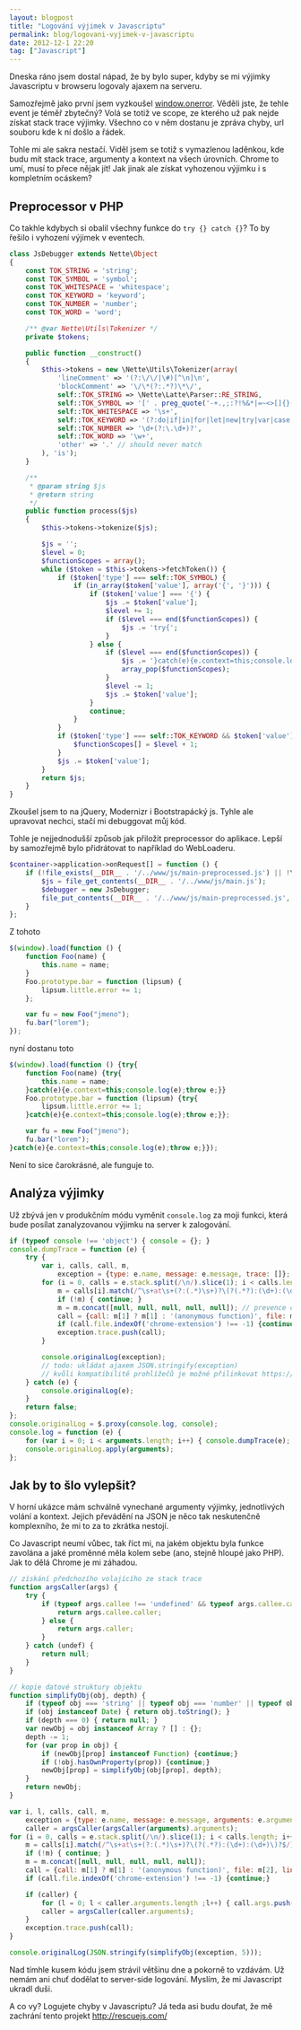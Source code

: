 ```yaml
---
layout: blogpost
title: "Logování výjimek v Javascriptu"
permalink: blog/logovani-vyjimek-v-javascriptu
date: 2012-12-1 22:20
tag: ["Javascript"]
---
```


Dneska ráno jsem dostal nápad, že by bylo super, kdyby se mi výjimky Javascriptu v browseru logovaly ajaxem na serveru.

Samozřejmě jako první jsem vyzkoušel [window.onerror](https://developer.mozilla.org/en-US/docs/DOM/window.onerror). Věděli jste, že tehle event je téměř zbytečný? Volá se totiž ve scope, ze kterého už pak nejde získat stack trace výjimky. Všechno co v něm dostanu je zpráva chyby, url souboru kde k ní došlo a řádek.

Tohle mi ale sakra nestačí. Viděl jsem se totiž s vymazlenou laděnkou, kde budu mít stack trace, argumenty a kontext na všech úrovních. Chrome to umí, musí to přece nějak jít! Jak jinak ale získat vyhozenou výjimku i s kompletním ocáskem?


## Preprocessor v PHP

Co takhle kdybych si obalil všechny funkce do `try {} catch {}`? To by řešilo i vyhození výjimek v eventech.

~~~ php
class JsDebugger extends Nette\Object
{
	const TOK_STRING = 'string';
	const TOK_SYMBOL = 'symbol';
	const TOK_WHITESPACE = 'whitespace';
	const TOK_KEYWORD = 'keyword';
	const TOK_NUMBER = 'number';
	const TOK_WORD = 'word';

	/** @var Nette\Utils\Tokenizer */
	private $tokens;

	public function __construct()
	{
		$this->tokens = new \Nette\Utils\Tokenizer(array(
			'lineComment' => '(?:\/\/|\#)[^\n]\n',
			'blockComment' => '\/\*(?:.*?)\*\/',
			self::TOK_STRING => \Nette\Latte\Parser::RE_STRING,
			self::TOK_SYMBOL => '[' . preg_quote('-+.,;:?!%&*|=~<>[]{}()^$#/\\', '~') . ']',
			self::TOK_WHITESPACE => '\s+',
			self::TOK_KEYWORD => '(?:do|if|in|for|let|new|try|var|case|else|enum|eval|false|null|this|true|void|with|break|catch|class|const|super|throw|while|yield|delete|export|import|public|return|static|switch|typeof|default|extends|finally|package|private|continue|debugger|function|arguments|interface|protected|implements|instanceof)',
			self::TOK_NUMBER => '\d+(?:\.\d+)?',
			self::TOK_WORD => '\w+',
			'other' => '.' // should never match
		), 'is');
	}

	/**
	 * @param string $js
	 * @return string
	 */
	public function process($js)
	{
		$this->tokens->tokenize($js);

		$js = '';
		$level = 0;
		$functionScopes = array();
		while ($token = $this->tokens->fetchToken()) {
			if ($token['type'] === self::TOK_SYMBOL) {
				if (in_array($token['value'], array('{', '}'))) {
					if ($token['value'] === '{') {
						$js .= $token['value'];
						$level += 1;
						if ($level === end($functionScopes)) {
							$js .= 'try{';
						}
					} else {
						if ($level === end($functionScopes)) {
							$js .= '}catch(e){e.context=this;console.log(e);throw e;}';
							array_pop($functionScopes);
						}
						$level -= 1;
						$js .= $token['value'];
					}
					continue;
				}
			}
			if ($token['type'] === self::TOK_KEYWORD && $token['value'] === 'function') {
				$functionScopes[] = $level + 1;
			}
			$js .= $token['value'];
		}
		return $js;
	}
}
~~~

Zkoušel jsem to na jQuery, Modernizr i Bootstrapácký js. Tyhle ale upravovat nechci, stačí mi debuggovat můj kód.

Tohle je nejjednodušší způsob jak přiložit preprocessor do aplikace. Lepší by samozřejmě bylo přidrátovat to například do WebLoaderu.

~~~ php
$container->application->onRequest[] = function () {
	if (!file_exists(__DIR__ . '/../www/js/main-preprocessed.js') || !\Nette\Diagnostics\Debugger::$productionMode) {
		$js = file_get_contents(__DIR__ . '/../www/js/main.js');
		$debugger = new JsDebugger;
		file_put_contents(__DIR__ . '/../www/js/main-preprocessed.js', $debugger->process($js));
	}
};
~~~

Z tohoto

~~~ js
$(window).load(function () {
	function Foo(name) {
		this.name = name;
	}
	Foo.prototype.bar = function (lipsum) {
		lipsum.little.error += 1;
	};

	var fu = new Foo("jmeno");
	fu.bar("lorem");
});
~~~

nyní dostanu toto

~~~ js
$(window).load(function () {try{
	function Foo(name) {try{
		this.name = name;
	}catch(e){e.context=this;console.log(e);throw e;}}
	Foo.prototype.bar = function (lipsum) {try{
		lipsum.little.error += 1;
	}catch(e){e.context=this;console.log(e);throw e;}};

	var fu = new Foo("jmeno");
	fu.bar("lorem");
}catch(e){e.context=this;console.log(e);throw e;}});
~~~

Není to sice čarokrásné, ale funguje to.


## Analýza výjimky

Už zbývá jen v produkčním módu vyměnit `console.log` za moji funkci, která bude posílat zanalyzovanou výjimku na server k zalogování.

~~~ js
if (typeof console !== 'object') { console = {}; }
console.dumpTrace = function (e) {
	try {
		var i, calls, call, m,
			exception = {type: e.name, message: e.message, trace: []};
		for (i = 0, calls = e.stack.split(/\n/).slice(1); i < calls.length; i++) {
			m = calls[i].match(/^\s+at\s+(?:(.*)\s+)?\(?(.*?):(\d+):(\d+)\)?$/);
			if (!m) { continue; }
			m = m.concat([null, null, null, null, null]); // prevence chybějících indexů
			call = {call: m[1] ? m[1] : '(anonymous function)', file: m[2], line: parseInt(m[3]), column: parseInt(m[4])};
			if (call.file.indexOf('chrome-extension') !== -1) {continue;}
			exception.trace.push(call);
		}

		console.originalLog(exception);
		// todo: ukládat ajaxem JSON.stringify(exception)
		// kvůli kompatibilitě prohlížečů je možné přilinkovat https://github.com/douglascrockford/JSON-js
	} catch (e) {
		console.originalLog(e);
	}
	return false;
};
console.originalLog = $.proxy(console.log, console);
console.log = function (e) {
	for (var i = 0; i < arguments.length; i++) { console.dumpTrace(e); }
	console.originalLog.apply(arguments);
};
~~~


## Jak by to šlo vylepšit?

V horní ukázce mám schválně vynechané argumenty výjimky, jednotlivých volání a kontext. Jejich převádění na JSON je něco tak neskutenčně komplexního, že mi to za to zkrátka nestojí.

Co Javascript neumí vůbec, tak říct mi, na jakém objektu byla funkce zavolána a jaké proměnné měla kolem sebe (ano, stejně hloupé jako PHP). Jak to dělá Chrome je mi záhadou.

~~~ js
// získání předchozího volajícího ze stack trace
function argsCaller(args) {
	try {
		if (typeof args.callee !== 'undefined' && typeof args.callee.caller !== 'undefined') {
			return args.callee.caller;
		} else {
			return args.caller;
		}
	} catch (undef) {
		return null;
	}
}

// kopie datové struktury objektu
function simplifyObj(obj, depth) {
	if (typeof obj === 'string' || typeof obj === 'number' || typeof obj === 'boolean') { return obj; }
	if (obj instanceof Date) { return obj.toString(); }
	if (depth === 0) { return null; }
	var newObj = obj instanceof Array ? [] : {};
	depth -= 1;
	for (var prop in obj) {
		if (newObj[prop] instanceof Function) {continue;}
		if (!obj.hasOwnProperty(prop)) {continue;}
		newObj[prop] = simplifyObj(obj[prop], depth);
	}
	return newObj;
}

var i, l, calls, call, m,
	exception = {type: e.name, message: e.message, arguments: e.arguments, trace: []};
	caller = argsCaller(argsCaller(arguments).arguments);
for (i = 0, calls = e.stack.split(/\n/).slice(1); i < calls.length; i++) {
	m = calls[i].match(/^\s+at\s+(?:(.*)\s+)?\(?(.*?):(\d+):(\d+)\)?$/);
	if (!m) { continue; }
	m = m.concat([null, null, null, null, null]);
	call = {call: m[1] ? m[1] : '(anonymous function)', file: m[2], line: parseInt(m[3]), column: parseInt(m[4]), args: []};
	if (call.file.indexOf('chrome-extension') !== -1) {continue;}

	if (caller) {
		for (l = 0; l < caller.arguments.length ;l++) { call.args.push(caller.arguments[l]); }
		caller = argsCaller(caller.arguments);
	}
	exception.trace.push(call);
}

console.originalLog(JSON.stringify(simplifyObj(exception, 5)));
~~~

Nad tímhle kusem kódu jsem strávil většinu dne a pokorně to vzdávám. Už nemám ani chuť dodělat to server-side logování. Myslím, že mi Javascript ukradl duši.


A co vy? Logujete chyby v Javascriptu? Já teda asi budu doufat, že mě zachrání tento projekt http://rescuejs.com/
